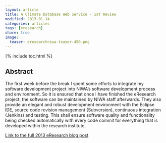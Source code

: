 ```yaml
---
layout: article
title: A Climate Database Web Service - 1st Review
modified: 2013-01-14
categories: articles
tags: [eresearch]
share: true
image:
  teaser: eresearchniwa-teaser-450.png
---
```


{% include toc.html %}

## Abstract

The first week before the break I spent some efforts to integrate my software development project 
into NIWA’s software development process and environment. So it is ensured that once I have finished 
the eResearch project, the software can be maintained by NIWA staff afterwards. They also provide an 
elegant and robust development environment with the Eclipse IDE, source code revision management 
(Subversion), continuous integration (Jenkins) and testing. This shall ensure software quality and 
functionality being checked automatically with every code commit for everything that is developed 
within the research institute. 

[Link to the full 2013 eResearch blog post](http://live-eresearchnz.pantheon.io/content/climate-database-web-service-1st-review)
